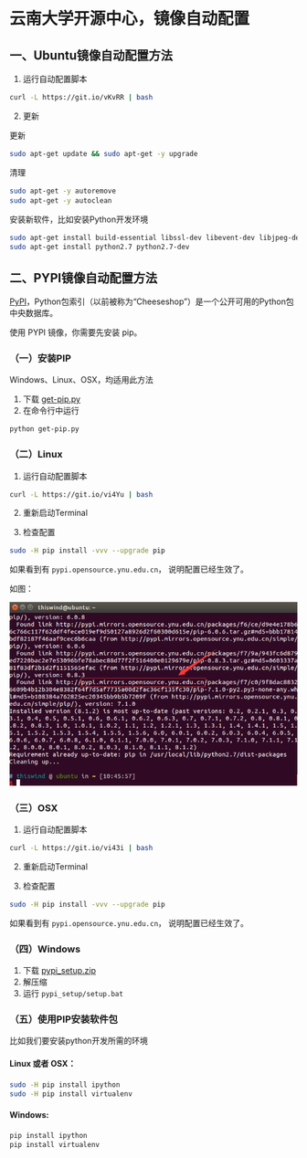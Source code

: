 # 云南大学开源中心，镜像自动配置

## 一、Ubuntu镜像自动配置方法

1. 运行自动配置脚本
```bash
curl -L https://git.io/vKvRR | bash
```

2. 更新

更新
```bash
sudo apt-get update && sudo apt-get -y upgrade
```

清理
```bash
sudo apt-get -y autoremove
sudo apt-get -y autoclean
```

安装新软件，比如安装Python开发环境
```bash
sudo apt-get install build-essential libssl-dev libevent-dev libjpeg-dev libxml2-dev libxslt-dev vim git
sudo apt-get install python2.7 python2.7-dev
```

## 二、PYPI镜像自动配置方法

[PyPI](https://pypi.python.org/pypi)，Python包索引（以前被称为“Cheeseshop”）是一个公开可用的Python包中央数据库。

使用 PYPI 镜像，你需要先安装 pip。

### （一）安装PIP

Windows、Linux、OSX，均适用此方法

1. 下载 [get-pip.py](https://bootstrap.pypa.io/get-pip.py)
2. 在命令行中运行
```bash
python get-pip.py
```

### （二）Linux

1. 运行自动配置脚本

```bash
curl -L https://git.io/vi4Yu | bash
```

2. 重新启动Terminal

3. 检查配置

```bash
sudo -H pip install -vvv --upgrade pip
```

如果看到有 <code>pypi.opensource.ynu.edu.cn</code>， 说明配置已经生效了。

如图：

![检查配置](https://raw.githubusercontent.com/opensource-yunnan-university/source_automate/master/pypi/linux/pypi_linux_test_success.png)




### （三）OSX

1. 运行自动配置脚本

```bash
curl -L https://git.io/vi43i | bash
```

2. 重新启动Terminal

3. 检查配置

```bash
sudo -H pip install -vvv --upgrade pip
```

如果看到有 <code>pypi.opensource.ynu.edu.cn</code>， 说明配置已经生效了。

### （四）Windows
1. 下载 [pypi_setup.zip](https://git.io/vi4Y6)
2. 解压缩
3. 运行 <code>pypi_setup/setup.bat</code>

### （五）使用PIP安装软件包

比如我们要安装python开发所需的环境

#### Linux 或者 OSX：

```bash
sudo -H pip install ipython
sudo -H pip install virtualenv
```

#### Windows:
```bash
pip install ipython
pip install virtualenv
```
